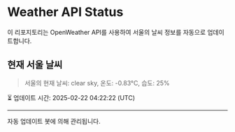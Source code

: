 
# Weather API Status

이 리포지토리는 OpenWeather API를 사용하여 서울의 날씨 정보를 자동으로 업데이트합니다.

## 현재 서울 날씨
> 서울의 현재 날씨: clear sky, 온도: -0.83°C, 습도: 25%

⏳ 업데이트 시간: 2025-02-22 04:22:22 (UTC)

---
자동 업데이트 봇에 의해 관리됩니다.

